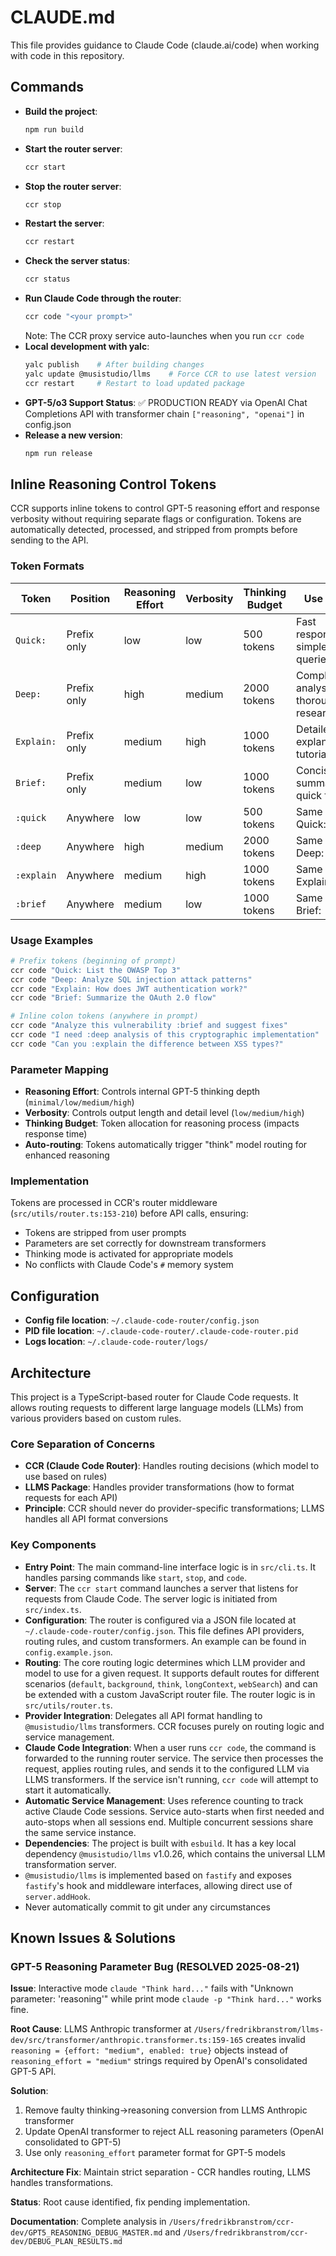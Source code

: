 # CLAUDE.md

This file provides guidance to Claude Code (claude.ai/code) when working with code in this repository.

## Commands

-   **Build the project**:
    ```bash
    npm run build
    ```
-   **Start the router server**:
    ```bash
    ccr start
    ```
-   **Stop the router server**:
    ```bash
    ccr stop
    ```
-   **Restart the server**:
    ```bash
    ccr restart
    ```
-   **Check the server status**:
    ```bash
    ccr status
    ```
-   **Run Claude Code through the router**:
    ```bash
    ccr code "<your prompt>"
    ```
    Note: The CCR proxy service auto-launches when you run `ccr code`
-   **Local development with yalc**:
    ```bash
    yalc publish    # After building changes
    yalc update @musistudio/llms    # Force CCR to use latest version
    ccr restart     # Restart to load updated package
    ```
-   **GPT-5/o3 Support Status**: ✅ PRODUCTION READY via OpenAI Chat Completions API with transformer chain `["reasoning", "openai"]` in config.json
-   **Release a new version**:
    ```bash
    npm run release
    ```

## Inline Reasoning Control Tokens

CCR supports inline tokens to control GPT-5 reasoning effort and response verbosity without requiring separate flags or configuration. Tokens are automatically detected, processed, and stripped from prompts before sending to the API.

### **Token Formats**

| Token | Position | Reasoning Effort | Verbosity | Thinking Budget | Use Case |
|-------|----------|------------------|-----------|-----------------|----------|
| `Quick:` | Prefix only | low | low | 500 tokens | Fast responses, simple queries |
| `Deep:` | Prefix only | high | medium | 2000 tokens | Complex analysis, thorough research |
| `Explain:` | Prefix only | medium | high | 1000 tokens | Detailed explanations, tutorials |
| `Brief:` | Prefix only | medium | low | 1000 tokens | Concise summaries, quick facts |
| `:quick` | Anywhere | low | low | 500 tokens | Same as Quick: |
| `:deep` | Anywhere | high | medium | 2000 tokens | Same as Deep: |
| `:explain` | Anywhere | medium | high | 1000 tokens | Same as Explain: |
| `:brief` | Anywhere | medium | low | 1000 tokens | Same as Brief: |

### **Usage Examples**

```bash
# Prefix tokens (beginning of prompt)
ccr code "Quick: List the OWASP Top 3"
ccr code "Deep: Analyze SQL injection attack patterns"
ccr code "Explain: How does JWT authentication work?"
ccr code "Brief: Summarize the OAuth 2.0 flow"

# Inline colon tokens (anywhere in prompt)
ccr code "Analyze this vulnerability :brief and suggest fixes"
ccr code "I need :deep analysis of this cryptographic implementation"
ccr code "Can you :explain the difference between XSS types?"
```

### **Parameter Mapping**

- **Reasoning Effort**: Controls internal GPT-5 thinking depth (`minimal/low/medium/high`)
- **Verbosity**: Controls output length and detail level (`low/medium/high`)  
- **Thinking Budget**: Token allocation for reasoning process (impacts response time)
- **Auto-routing**: Tokens automatically trigger "think" model routing for enhanced reasoning

### **Implementation**

Tokens are processed in CCR's router middleware (`src/utils/router.ts:153-210`) before API calls, ensuring:
- Tokens are stripped from user prompts
- Parameters are set correctly for downstream transformers
- Thinking mode is activated for appropriate models
- No conflicts with Claude Code's `#` memory system

## Configuration

- **Config file location**: `~/.claude-code-router/config.json`  
- **PID file location**: `~/.claude-code-router/.claude-code-router.pid`
- **Logs location**: `~/.claude-code-router/logs/`

## Architecture

This project is a TypeScript-based router for Claude Code requests. It allows routing requests to different large language models (LLMs) from various providers based on custom rules.

### **Core Separation of Concerns**
- **CCR (Claude Code Router)**: Handles routing decisions (which model to use based on rules)
- **LLMS Package**: Handles provider transformations (how to format requests for each API)
- **Principle**: CCR should never do provider-specific transformations; LLMS handles all API format conversions

### **Key Components**
-   **Entry Point**: The main command-line interface logic is in `src/cli.ts`. It handles parsing commands like `start`, `stop`, and `code`.
-   **Server**: The `ccr start` command launches a server that listens for requests from Claude Code. The server logic is initiated from `src/index.ts`.
-   **Configuration**: The router is configured via a JSON file located at `~/.claude-code-router/config.json`. This file defines API providers, routing rules, and custom transformers. An example can be found in `config.example.json`.
-   **Routing**: The core routing logic determines which LLM provider and model to use for a given request. It supports default routes for different scenarios (`default`, `background`, `think`, `longContext`, `webSearch`) and can be extended with a custom JavaScript router file. The router logic is in `src/utils/router.ts`.
-   **Provider Integration**: Delegates all API format handling to `@musistudio/llms` transformers. CCR focuses purely on routing logic and service management.
-   **Claude Code Integration**: When a user runs `ccr code`, the command is forwarded to the running router service. The service then processes the request, applies routing rules, and sends it to the configured LLM via LLMS transformers. If the service isn't running, `ccr code` will attempt to start it automatically.
-   **Automatic Service Management**: Uses reference counting to track active Claude Code sessions. Service auto-starts when first needed and auto-stops when all sessions end. Multiple concurrent sessions share the same service instance.
-   **Dependencies**: The project is built with `esbuild`. It has a key local dependency `@musistudio/llms` v1.0.26, which contains the universal LLM transformation server.
-   `@musistudio/llms` is implemented based on `fastify` and exposes `fastify`'s hook and middleware interfaces, allowing direct use of `server.addHook`.
- Never automatically commit to git under any circumstances

## Known Issues & Solutions

### **GPT-5 Reasoning Parameter Bug (RESOLVED 2025-08-21)**

**Issue**: Interactive mode `claude "Think hard..."` fails with "Unknown parameter: 'reasoning'" while print mode `claude -p "Think hard..."` works fine.

**Root Cause**: LLMS Anthropic transformer at `/Users/fredrikbranstrom/llms-dev/src/transformer/anthropic.transformer.ts:159-165` creates invalid `reasoning = {effort: "medium", enabled: true}` objects instead of `reasoning_effort = "medium"` strings required by OpenAI's consolidated GPT-5 API.

**Solution**: 
1. Remove faulty thinking→reasoning conversion from LLMS Anthropic transformer
2. Update OpenAI transformer to reject ALL reasoning parameters (OpenAI consolidated to GPT-5)  
3. Use only `reasoning_effort` parameter format for GPT-5 models

**Architecture Fix**: Maintain strict separation - CCR handles routing, LLMS handles transformations.

**Status**: Root cause identified, fix pending implementation.

**Documentation**: Complete analysis in `/Users/fredrikbranstrom/ccr-dev/GPT5_REASONING_DEBUG_MASTER.md` and `/Users/fredrikbranstrom/ccr-dev/DEBUG_PLAN_RESULTS.md`
